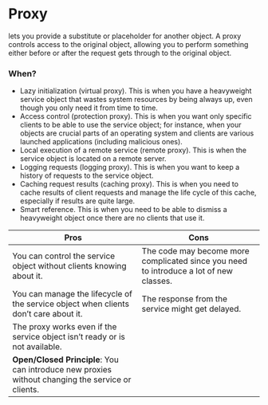 # Proxy

lets you provide a substitute or placeholder for another object. A proxy controls access to the original object, allowing you to perform something either before or after the request gets through to the original object.

### When?

* Lazy initialization (virtual proxy). This is when you have a heavyweight service object that wastes system resources by being always up, even though you only need it from time to time.
* Access control (protection proxy). This is when you want only specific clients to be able to use the service object; for instance, when your objects are crucial parts of an operating system and clients are various launched applications (including malicious ones).
* Local execution of a remote service (remote proxy). This is when the service object is located on a remote server.
* Logging requests (logging proxy). This is when you want to keep a history of requests to the service object.
* Caching request results (caching proxy). This is when you need to cache results of client requests and manage the life cycle of this cache, especially if results are quite large.
* Smart reference. This is when you need to be able to dismiss a heavyweight object once there are no clients that use it.

| Pros | Cons |
|------|------|
|You can control the service object without clients knowing about it.| The code may become more complicated since you need to introduce a lot of new classes.|
|You can manage the lifecycle of the service object when clients don’t care about it.| The response from the service might get delayed.|
|The proxy works even if the service object isn’t ready or is not available.|   |
|**Open/Closed Principle**: You can introduce new proxies without changing the service or clients.|   |